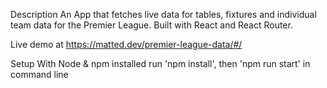 Description
An App that fetches live data for tables, fixtures and individual team data for the Premier League.
Built with React and React Router.

Live demo at https://matted.dev/premier-league-data/#/

Setup
With Node & npm installed run 'npm install', then 'npm run start' in command line 
